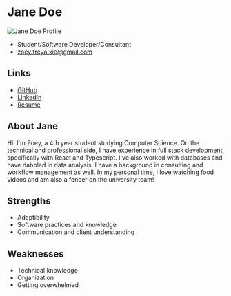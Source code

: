 # Jane Doe

![Jane Doe Profile](./generic_woman.jpg)

- Student/Software Developer/Consultant
- zoey.freya.xie@gmail.com

## Links

- [GitHub](https://github.com/caratooo)
- [LinkedIn](https://www.linkedin.com/in/zoey-xie/)
- [Resume](#)

## About Jane

Hi! I'm Zoey, a 4th year student studying Computer Science. On the technical and professional side, I have experience in full stack development, specifically with React and Typescript. I've also worked with databases and have dabbled in data analysis. I have a background in consulting and workflow management as well. In my personal time, I love watching food videos and am also a fencer on the university team!

## Strengths

- Adaptibility
- Software practices and knowledge
- Communication and client understanding

## Weaknesses

- Technical knowledge
- Organization
- Getting overwhelmed
